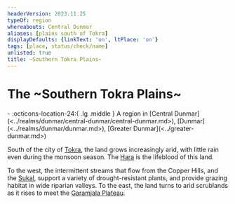 ```yaml
---
headerVersion: 2023.11.25
typeOf: region
whereabouts: Central Dunmar
aliases: [plains south of Tokra]
displayDefaults: {linkText: 'on', ltPlace: 'on'}
tags: [place, status/check/name]
unlisted: true
title: ~Southern Tokra Plains~
---
```

# The ~Southern Tokra Plains~
<div class="grid cards ext-narrow-margin ext-one-column" markdown>
-    :octicons-location-24:{ .lg .middle } A region in [Central Dunmar](<../realms/dunmar/central-dunmar/central-dunmar.md>), [Dunmar](<../realms/dunmar/dunmar.md>), [Greater Dunmar](<../greater-dunmar.md>)  
</div>


South of the city of [Tokra](<../realms/dunmar/central-dunmar/tokra/tokra.md>), the land grows increasingly arid, with little rain even during the monsoon season. The [Hara](<../rivers/hara-watershed/hara.md>) is the lifeblood of this land. 

To the west, the intermittent streams that flow from the Copper Hills, and the [Sukal](<../rivers/hara-watershed/sukal.md>), support a variety of drought-resistant plants, and provide grazing habitat in wide riparian valleys. To the east, the land turns to arid scrublands as it rises to meet the [Garamjala Plateau](<../garamjala-plateau/garamjala-plateau.md>). 